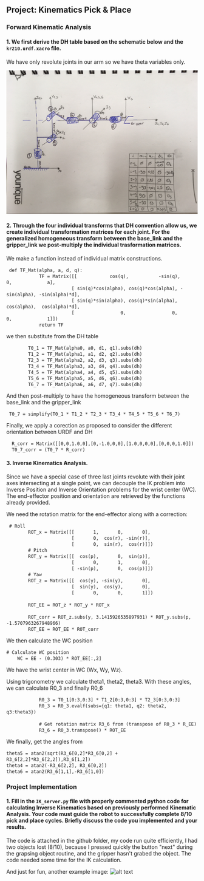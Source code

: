 ## Project: Kinematics Pick & Place



[//]: # (Image References)

[image1]: ./misc/image1.jpeg
[image2]: ./misc_images/misc3.png
[image3]: ./misc_images/misc2.png


### Forward Kinematic Analysis
#### 1. We first derive the DH table based on the schematic below and the `kr210.urdf.xacro` file.

We have only revolute joints in our arm so we have theta variables only.

![alt text][image1]

#### 2. Through the four individual transforms that DH convention allow us, we create individual transformation matrices for each joint. For the generalized homogeneous transform between the base_link and the gripper_link we post-multiply the individual trasformation matrices.

We make a function instead of individual matrix constructions.

```
 def TF_Mat(alpha, a, d, q):
            TF = Matrix([[            cos(q),           -sin(q),           0,             a],
                        [ sin(q)*cos(alpha), cos(q)*cos(alpha), -sin(alpha), -sin(alpha)*d],
                        [ sin(q)*sin(alpha), cos(q)*sin(alpha),  cos(alpha),  cos(alpha)*d],
                        [                 0,                 0,           0,             1]])
            return TF

```
we then substitute from the DH table
```
        T0_1 = TF_Mat(alpha0, a0, d1, q1).subs(dh)
        T1_2 = TF_Mat(alpha1, a1, d2, q2).subs(dh)
        T2_3 = TF_Mat(alpha2, a2, d3, q3).subs(dh)
        T3_4 = TF_Mat(alpha3, a3, d4, q4).subs(dh)
        T4_5 = TF_Mat(alpha4, a4, d5, q5).subs(dh)
        T5_6 = TF_Mat(alpha5, a5, d6, q6).subs(dh)
        T6_7 = TF_Mat(alpha6, a6, d7, q7).subs(dh)
```
And then post-multiply to have the homogeneous transform between the base_link and the gripper_link
```
 T0_7 = simplify(T0_1 * T1_2 * T2_3 * T3_4 * T4_5 * T5_6 * T6_7)
```
Finally, we apply a corection as proposed to consider the different orientation between URDF and DH
```
  R_corr = Matrix([[0,0,1.0,0],[0,-1.0,0,0],[1.0,0,0,0],[0,0,0,1.0]])
  T0_7_corr = (T0_7 * R_corr)
```

#### 3. Inverse Kinematics Analysis.

Since we have a special case of three last joints revolute with their joint axes intersecting at a single point, we can decouple the IK problem into Inverse Position and Inverse Orientation problems for the wrist center (WC).
The end-effector position and orientation are retrieved by the functions already provided.

We need the rotation matrix for the end-effector along with a correction:

```
 # Roll
        ROT_x = Matrix([[       1,       0,       0],
                        [       0,  cos(r), -sin(r)],
                        [       0,  sin(r),  cos(r)]])
        # Pitch
        ROT_y = Matrix([[  cos(p),       0,  sin(p)],
                        [       0,       1,       0],
                        [ -sin(p),       0,  cos(p)]])
        # Yaw
        ROT_z = Matrix([[  cos(y), -sin(y),       0],
                        [  sin(y),  cos(y),       0],
                        [       0,       0,       1]])

        ROT_EE = ROT_z * ROT_y * ROT_x
        
        ROT_corr = ROT_z.subs(y, 3.1415926535897931) * ROT_y.subs(p, -1.5707963267948966)
        ROT_EE = ROT_EE * ROT_corr
```
We then calculate the WC position

```
# Calculate WC position
    WC = EE - (0.303) * ROT_EE[:,2]
```
We have the wrist center in WC (Wx, Wy, Wz).

Using trigonometry we calculate theta1, theta2, theta3. With these angles, we can calculate R0_3 and finally R0_6
```
            R0_3 = T0_1[0:3,0:3] * T1_2[0:3,0:3] * T2_3[0:3,0:3]
            R0_3 = R0_3.evalf(subs={q1: theta1, q2: theta2, q3:theta3})
                        
            # Get rotation matrix R3_6 from (transpose of R0_3 * R_EE)
            R3_6 = R0_3.transpose() * ROT_EE
```
We finally, get the angles from 
```
theta5 = atan2(sqrt(R3_6[0,2]*R3_6[0,2] + R3_6[2,2]*R3_6[2,2]),R3_6[1,2])
theta4 = atan2(-R3_6[2,2], R3_6[0,2])
theta6 = atan2(R3_6[1,1],-R3_6[1,0])
```



### Project Implementation

#### 1. Fill in the `IK_server.py` file with properly commented python code for calculating Inverse Kinematics based on previously performed Kinematic Analysis. Your code must guide the robot to successfully complete 8/10 pick and place cycles. Briefly discuss the code you implemented and your results. 

The code is attached in the github folder, my code run quite efficiently, I had two objects lost (8/10), because I pressed quickly the button "next" during the grapsing object routine, and the gripper hasn't grabed the object.
The code needed some time for the IK calculation.


And just for fun, another example image:
![alt text][image3]

